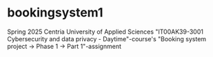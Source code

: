 # bookingsystem1
Spring 2025 Centria University of Applied Sciences "IT00AK39-3001 Cybersecurity and data privacy - Daytime"-course's "Booking system project -> Phase 1 -> Part 1"-assignment
